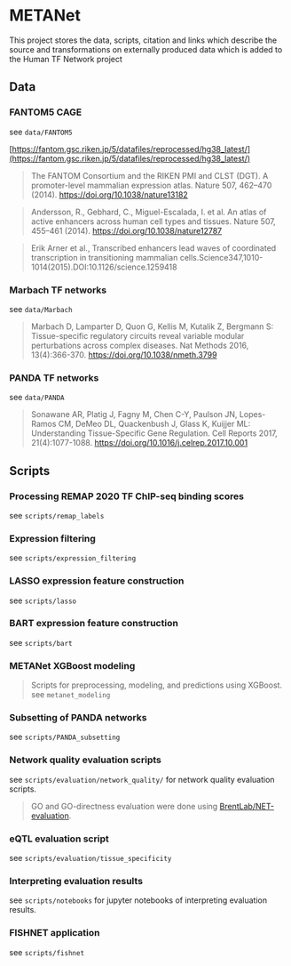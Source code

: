 # METANet 
This project stores the data, scripts, citation and links which describe the source and transformations on externally
produced data which is added to the Human TF Network project 

## Data

### FANTOM5 CAGE
see `data/FANTOM5`

[https://fantom.gsc.riken.jp/5/datafiles/reprocessed/hg38_latest/](https://fantom.gsc.riken.jp/5/datafiles/reprocessed/hg38_latest/)
> The FANTOM Consortium and the RIKEN PMI and CLST (DGT). A promoter-level
> mammalian expression atlas. Nature 507, 462–470 (2014).
> https://doi.org/10.1038/nature13182

> Andersson, R., Gebhard, C., Miguel-Escalada, I. et al. An atlas of active
> enhancers across human cell types and tissues. Nature 507, 455–461 (2014).
> https://doi.org/10.1038/nature12787

> Erik Arner et al., Transcribed enhancers lead waves of coordinated
> transcription in transitioning mammalian
> cells.Science347,1010-1014(2015).DOI:10.1126/science.1259418 

### Marbach TF networks
see `data/Marbach`
> Marbach D, Lamparter D, Quon G, Kellis M, Kutalik Z, Bergmann S:
> Tissue-specific regulatory circuits reveal variable modular perturbations
> across complex diseases. Nat Methods 2016, 13(4):366-370.
> https://doi.org/10.1038/nmeth.3799

### PANDA TF networks
see `data/PANDA`
> Sonawane AR, Platig J, Fagny M, Chen C-Y, Paulson JN, Lopes-Ramos CM, DeMeo
> DL, Quackenbush J, Glass K, Kuijjer ML: Understanding Tissue-Specific Gene
> Regulation. Cell Reports 2017, 21(4):1077-1088.
> https://doi.org/10.1016/j.celrep.2017.10.001

## Scripts

### Processing REMAP 2020 TF ChIP-seq binding scores
see `scripts/remap_labels`

### Expression filtering
see `scripts/expression_filtering`

### LASSO expression feature construction
see `scripts/lasso`

### BART expression feature construction
see `scripts/bart`

### METANet XGBoost modeling
> Scripts for preprocessing, modeling, and predictions using XGBoost.
see `metanet_modeling`

### Subsetting of PANDA networks
see `scripts/PANDA_subsetting`

### Network quality evaluation scripts
see `scripts/evaluation/network_quality/` for network quality evaluation
scripts.
> GO and GO-directness evaluation were done using
> [BrentLab/NET-evaluation](https://github.com/BrentLab/NET-evaluation).

### eQTL evaluation script
see `scripts/evaluation/tissue_specificity`

### Interpreting evaluation results
see `scripts/notebooks` for jupyter notebooks of interpreting evaluation
results.

### FISHNET application
see `scripts/fishnet`
